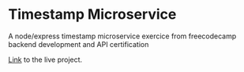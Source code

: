 # Timestamp Microservice

A node/express timestamp microservice exercice from freecodecamp backend development and API certification

[Link](https://node-express-timestamp-microservice.sebastiennoret.repl.co/) to the live project.

